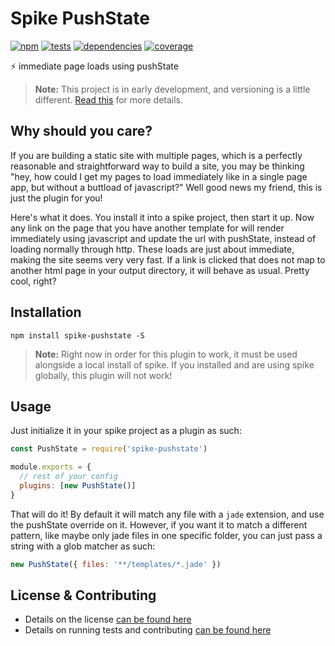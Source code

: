 # Spike PushState

[![npm](http://img.shields.io/npm/v/spike-pushstate.svg?style=flat)](https://badge.fury.io/js/spike-pushstate) [![tests](http://img.shields.io/travis/static-dev/spike-pushstate/master.svg?style=flat)](https://travis-ci.org/static-dev/spike-pushstate) [![dependencies](http://img.shields.io/david/static-dev/spike-pushstate.svg?style=flat)](https://david-dm.org/static-dev/spike-pushstate) [![coverage](http://img.shields.io/coveralls/static-dev/spike-pushstate.svg?style=flat)](https://coveralls.io/github/static-dev/spike-pushstate)

:zap: immediate page loads using pushState

> **Note:** This project is in early development, and versioning is a little different. [Read this](http://markup.im/#q4_cRZ1Q) for more details.

## Why should you care?

If you are building a static site with multiple pages, which is a perfectly reasonable and straightforward way to build a site, you may be thinking "hey, how could I get my pages to load immediately like in a single page app, but without a buttload of javascript?" Well good news my friend, this is just the plugin for you!

Here's what it does. You install it into a spike project, then start it up. Now any link on the page that you have another template for will render immediately using javascript and update the url with pushState, instead of loading normally through http. These loads are just about immediate, making the site seems very very fast. If a link is clicked that does not map to another html page in your output directory, it will behave as usual. Pretty cool, right?

## Installation

`npm install spike-pushstate -S`

> **Note:** Right now in order for this plugin to work, it must be used alongside a local install of spike. If you installed and are using spike globally, this plugin will not work!

## Usage

Just initialize it in your spike project as a plugin as such:

```javascript
const PushState = require('spike-pushstate')

module.exports = {
  // rest of your config
  plugins: [new PushState()]
}
```

That will do it! By default it will match any file with a `jade` extension, and use the pushState override on it. However, if you want it to match a different pattern, like maybe only jade files in one specific folder, you can just pass a string with a glob matcher as such:

```javascript
new PushState({ files: '**/templates/*.jade' })
```

## License & Contributing

- Details on the license [can be found here](LICENSE.md)
- Details on running tests and contributing [can be found here](contributing.md)

